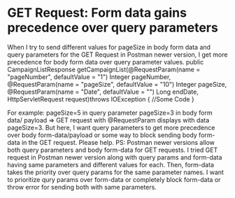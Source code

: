 
# GET Request: Form data gains precedence over query parameters

When I try to send different values for pageSize in body form data and query parameters for the GET Request in Postman newer version, I get more precedence for body form data over query parameter values.
public CampaignListResponse getCampaignList(@RequestParam(name = "pageNumber", defaultValue = "1") Integer pageNumber, 
@RequestParam(name = "pageSize", defaultValue = "10") Integer pageSize, 
@RequestParam(name = "Date", defaultValue = "") Long endDate, HttpServletRequest request)throws IOException {
    //Some Code
}

For example:
pageSize=5 in query parameter
pageSize=3 in body form data/ payload
=> GET request with @RequestParam displays with data pageSize=3.
But here, I want query parameters to get more precedence over body form-data/payload or some way to block sending body form-data in the GET request.
Please help.
PS: Postman newer versions allow both query parameters and body form-data for GET requests.
I tried GET request in Postman newer version along with query params and form-data having same parameters and different values for each. Then, form-data takes the priority over query params for the same parameter names. I want to prioritize qury params over form-data or completely block form-data or throw error for sending both with same parameters.

        